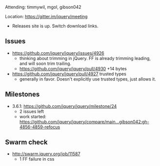 Attending: timmywil, mgol, gibson042

Location: https://gitter.im/jquery/meeting

* Releases site is up. Switch download links.

## Issues
* https://github.com/jquery/jquery/issues/4926 
	- thinking about trimming in jQuery. FF is already trimming leading, and will soon trim trailing.
	- https://github.com/jquery/jquery/pull/4930 +14 bytes
* https://github.com/jquery/jquery/pull/4927 trusted types
	- generally in favor. Doesn't explicitly use trusted types, just allows it.

## Milestones
* 3.6.1: https://github.com/jquery/jquery/milestone/24
	- 2 issues left
	- work started: https://github.com/jquery/jquery/compare/main...gibson042:gh-4856-4859-refocus 

## Swarm check
* http://swarm.jquery.org/job/11587 
	- 1 FF failure in css
